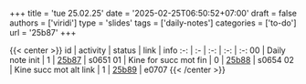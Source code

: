 +++
title = 'tue 25.02.25'
date = '2025-02-25T06:50:52+07:00'
draft = false
authors = ['viridi']
type = 'slides'
tags = ['daily-notes']
categories = ['to-do']
url = '25b87'
+++

{{< center >}}
id | activity | status | link | info
:-: | :- | :-: | :-: | :-:
00 | Daily note init        | 1 | [25b87](/notes/25b87) | s0651
01 | Kine for succ mot fin  | 0 | [25b88](/notes/25b88) | s0654
02 | Kine succ mot alt link | 1 | [25b89](/notes/25b89) | e0707
{{< /center >}}
